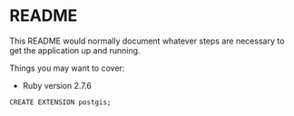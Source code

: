 # README

This README would normally document whatever steps are necessary to get the
application up and running.

Things you may want to cover:

* Ruby version 2.7.6


`CREATE EXTENSION postgis;`